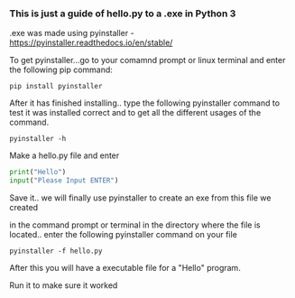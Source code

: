 ### This is just a guide of hello.py to a .exe in Python 3

.exe was made using pyinstaller - https://pyinstaller.readthedocs.io/en/stable/

To get pyinstaller...go to your comamnd prompt or linux terminal and enter the following pip command:
```  
pip install pyinstaller
```
After it has finished installing.. type the following pyinstaller command to test it was installed correct and to get all the different usages of the command.
```
pyinstaller -h
```
Make a hello.py file and enter
```python
print("Hello")
input("Please Input ENTER")
```
Save it.. we will finally use pyinstaller to create an exe from this file we created

in the command prompt or terminal in the directory where the file is located.. enter the following pyinstaller command on your file
```
pyinstaller -f hello.py
```
After this you will have a executable file for a  "Hello" program.

Run it to make sure it worked
